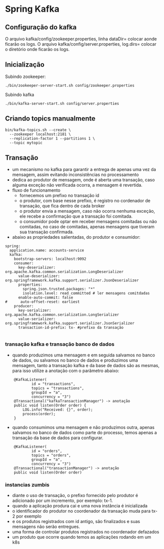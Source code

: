 # Spring Kafka

## Configuração do kafka

O arquivo kafka/config/zookeeper.properties, linha dataDir= colocar aonde ficarão os logs.
O arquivo kafka/config/server.properties, log.dirs= colocar o diretório onde ficarão os logs.

## Inicialização

Subindo zookeeper:
```
./bin/zookeeper-server-start.sh config/zookeeper.properties
```
Subindo kafka
```
./bin/kafka-server-start.sh config/server.properties 
```

## Criando topics manualmente
```
bin/kafka-topics.sh --create \
  --zookeeper localhost:2181 \
  --replication-factor 1 --partitions 1 \
  --topic mytopic

```

## Transação
- um mecanismo no kafka para garantir a entrega de apenas uma vez da mensagem, assim evitando inconsistências no processamento
- dedica ao produtor de mensagem, onde é aberta uma transação, caso alguma exceção não verificada ocorra, a mensagem é revertida.
- fluxo de funcionamento
  - fornecemos um prefixo no transação id
  - o produtor, com base nesse prefixo, é registro no cordenador de transação, que fica dentro de cada broker
  - o produtor envia a mensagem, caso não ocorra nenhuma exceção, ele recebe a confirmação que a transação foi comitada.
  - o consumidor pode optar em receber mensagens comitadas ou não comitadas, no caso de comitadas, apenas mensagens que tiveram sua transação confirmada.
- abaixo as propriedades salientadas, do produtor e consumidor:
````
spring:
  application.name: accounts-service
  kafka:
    bootstrap-servers: localhost:9092
    consumer:
      key-deserializer: org.apache.kafka.common.serialization.LongDeserializer
      value-deserializer: org.springframework.kafka.support.serializer.JsonDeserializer
      properties:
        spring.json.trusted.packages: "*"
        isolation.level: read_committed # ler mensagens comitdadas
      enable-auto-commit: false
#      auto-offset-reset: earliest
    producer:
      key-serializer: org.apache.kafka.common.serialization.LongSerializer
      value-serializer: org.springframework.kafka.support.serializer.JsonSerializer
      transaction-id-prefix: tx- #prefixo da transação
      
````

### transação kafka e transação banco de dados
- quando produzimos uma mensagem e em seguida salvamos no banco de dados, ou salvamos no banco de dados e produzimos uma mensagem, tanto a transação kafka e da base de dados são as mesmas, para isso utilize a anotação com o parâmetro abaixo:
````
    @KafkaListener(
            id = "transactions",
            topics = "transactions",
            groupId = "a",
            concurrency = "3")
    @Transactional("kafkaTransactionManager") -> anotação
    public void listen(Order order) {
        LOG.info("Received: {}", order);
        process(order);
    }
````
- quando consumimos uma mensagem e não produzimos outra, apenas salvamos no banco de dados como parte do processo, temos apenas a transação da base de dados para configurar.
````
    @KafkaListener(
            id = "orders",
            topics = "orders",
            groupId = "a",
            concurrency = "3")
    @Transactional("transactionManager") -> anotação
    public void listen(Order order) 
````
### instancias zumbis
- diante o uso de transação, o prefixo fornecido pelo produtor é adicionado por um incremento, por exemplo: tx-1.
- quando a aplicação produra cai e uma nova instância é inicializada
- o identificador do produtor no coordenador da transação muda para tx-2 por exemplo
- e os produtos registrados com id antigo, são finalizados e suas mensagens não serão entregues.
- uma forma de controlar produtos registrados no coordenador defazados
- um produto que ocorre quando temos as aplicações rodando em um k8s
